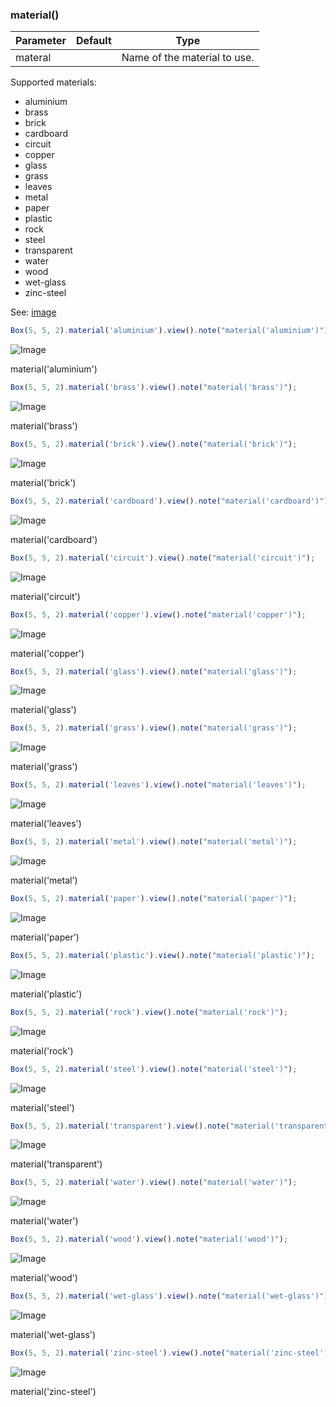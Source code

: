 ### material()
Parameter|Default|Type
---|---|---
materal||Name of the material to use.

Supported materials:
* aluminium
* brass
* brick
* cardboard
* circuit
* copper
* glass
* grass
* leaves
* metal
* paper
* plastic
* rock
* steel
* transparent
* water
* wood
* wet-glass
* zinc-steel

See: [image](#https://raw.githubusercontent.com/jsxcad/JSxCAD/master/nb/api/image.nb)

```JavaScript
Box(5, 5, 2).material('aluminium').view().note("material('aluminium')");
```

![Image](material.md.0.png)

material('aluminium')

```JavaScript
Box(5, 5, 2).material('brass').view().note("material('brass')");
```

![Image](material.md.1.png)

material('brass')

```JavaScript
Box(5, 5, 2).material('brick').view().note("material('brick')");
```

![Image](material.md.2.png)

material('brick')

```JavaScript
Box(5, 5, 2).material('cardboard').view().note("material('cardboard')");
```

![Image](material.md.3.png)

material('cardboard')

```JavaScript
Box(5, 5, 2).material('circuit').view().note("material('circuit')");
```

![Image](material.md.4.png)

material('circuit')

```JavaScript
Box(5, 5, 2).material('copper').view().note("material('copper')");
```

![Image](material.md.5.png)

material('copper')

```JavaScript
Box(5, 5, 2).material('glass').view().note("material('glass')");
```

![Image](material.md.6.png)

material('glass')

```JavaScript
Box(5, 5, 2).material('grass').view().note("material('grass')");
```

![Image](material.md.7.png)

material('grass')

```JavaScript
Box(5, 5, 2).material('leaves').view().note("material('leaves')");
```

![Image](material.md.8.png)

material('leaves')

```JavaScript
Box(5, 5, 2).material('metal').view().note("material('metal')");
```

![Image](material.md.9.png)

material('metal')

```JavaScript
Box(5, 5, 2).material('paper').view().note("material('paper')");
```

![Image](material.md.10.png)

material('paper')

```JavaScript
Box(5, 5, 2).material('plastic').view().note("material('plastic')");
```

![Image](material.md.11.png)

material('plastic')

```JavaScript
Box(5, 5, 2).material('rock').view().note("material('rock')");
```

![Image](material.md.12.png)

material('rock')

```JavaScript
Box(5, 5, 2).material('steel').view().note("material('steel')");
```

![Image](material.md.13.png)

material('steel')

```JavaScript
Box(5, 5, 2).material('transparent').view().note("material('transparent')");
```

![Image](material.md.14.png)

material('transparent')

```JavaScript
Box(5, 5, 2).material('water').view().note("material('water')");
```

![Image](material.md.15.png)

material('water')

```JavaScript
Box(5, 5, 2).material('wood').view().note("material('wood')");
```

![Image](material.md.16.png)

material('wood')

```JavaScript
Box(5, 5, 2).material('wet-glass').view().note("material('wet-glass')");
```

![Image](material.md.17.png)

material('wet-glass')

```JavaScript
Box(5, 5, 2).material('zinc-steel').view().note("material('zinc-steel')");
```

![Image](material.md.18.png)

material('zinc-steel')
